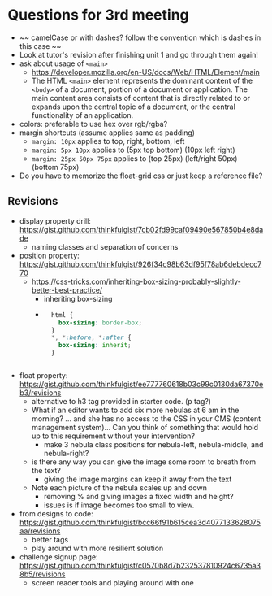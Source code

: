 # Questions for 3rd meeting
- ~~ camelCase or with dashes? follow the convention which is dashes in this case ~~
- Look at tutor's revision after finishing unit 1 and go through them again!
- ask about usage of `<main>` 
	- https://developer.mozilla.org/en-US/docs/Web/HTML/Element/main
  	- The HTML `<main>` element represents the dominant content of the `<body>` of a document, portion of a document or application. The main content area consists of content that is directly related to or expands upon the central topic of a document, or the central functionality of an application.
- colors: preferable to use hex over rgb/rgba?
- margin shortcuts (assume applies same as padding)
	- `margin: 10px` applies to top, right, bottom, left
	- `margin: 5px 10px` applies to (5px top bottom) (10px left right)
	- `margin: 25px 50px 75px` applies to (top 25px) (left/right 50px) (bottom 75px)
- Do you have to memorize the float-grid css or just keep a reference file?

## Revisions
- display property drill: https://gist.github.com/thinkfulgist/7cb02fd99caf09490e567850b4e8dade
	- naming classes and separation of concerns
- position property: https://gist.github.com/thinkfulgist/926f34c98b63df95f78ab6debdecc770
	- https://css-tricks.com/inheriting-box-sizing-probably-slightly-better-best-practice/
		- inheriting box-sizing
		- ```CSS
			html {
			  box-sizing: border-box;
			}
			*, *:before, *:after {
			  box-sizing: inherit;
			}
		```
- float property: https://gist.github.com/thinkfulgist/ee777760618b03c99c0130da67370eb3/revisions
	- alternative to h3 tag provided in starter code. (p tag?)
	- What if an editor wants to add six more nebulas at 6 am in the morning? ... and she has no access to the CSS in your CMS (content management system)... Can you think of something that would hold up to this requirement without your intervention?
		- make 3 nebula class positions for nebula-left, nebula-middle, and nebula-right?
	- is there any way you can give the image some room to breath from the text?
		- giving the image margins can keep it away from the text
	- Note each picture of the nebula scales up and down
		- removing % and giving images a fixed width and height?
		- issues is if image becomes too small to view.
- from designs to code: https://gist.github.com/thinkfulgist/bcc66f91b615cea3d4077133628075aa/revisions
	- better tags
	- play around with more resilient solution
- challenge signup page: https://gist.github.com/thinkfulgist/c0570b8d7b232537810924c6735a38b5/revisions
	- screen reader tools and playing around with one